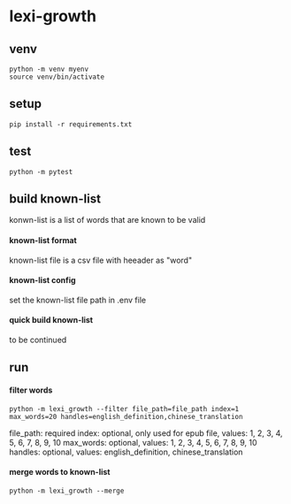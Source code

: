 # lexi-growth

## venv
```
python -m venv myenv
source venv/bin/activate
```

## setup
```
pip install -r requirements.txt
```

## test
```
python -m pytest
```

## build known-list
konwn-list is a list of words that are known to be valid

#### known-list format
known-list file is a csv file with heeader as "word"

#### known-list config
set the known-list file path in .env file

#### quick build known-list
to be continued


## run
#### filter words
```
python -m lexi_growth --filter file_path=file_path index=1 max_words=20 handles=english_definition,chinese_translation
```
file_path: required
index: optional, only used for epub file, values: 1, 2, 3, 4, 5, 6, 7, 8, 9, 10
max_words: optional, values: 1, 2, 3, 4, 5, 6, 7, 8, 9, 10
handles: optional, values: english_definition, chinese_translation

#### merge words to known-list
```
python -m lexi_growth --merge 
```